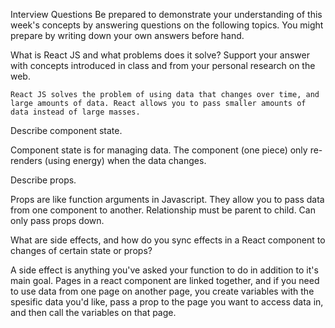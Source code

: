 Interview Questions
Be prepared to demonstrate your understanding of this week's concepts by answering questions on the following topics. You might prepare by writing down your own answers before hand.

What is React JS and what problems does it solve? Support your answer with concepts introduced in class and from your personal research on the web.

    React JS solves the problem of using data that changes over time, and large amounts of data. React allows you to pass smaller amounts of data instead of large masses. 

Describe component state.

Component state is for managing data. The component (one piece) only re-renders (using energy) when the data changes.

Describe props.

Props are like function arguments in Javascript. 
They allow you to pass data from one component to another. Relationship must be parent to child. Can only pass props down.

What are side effects, and how do you sync effects in a React component to changes of certain state or props?

A side effect is anything you've asked your function to do in addition to it's main goal. Pages in a react component are linked together, and if you need to use data from one page on another page, you create variables with the spesific data you'd like, pass a prop to the page you want to access data in, and then call the variables on that page. 



